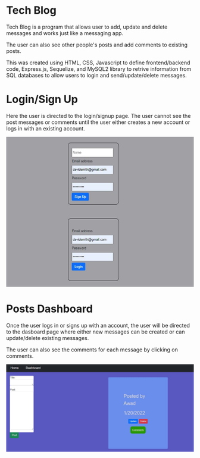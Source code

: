 # Tech Blog

Tech Blog is a program that allows user to add, update and delete messages and works just like a messaging app.

The user can also see other people's posts and add comments to existing posts.

This was created using HTML, CSS, Javascript to define frontend/backend code, Express.js, Sequelize, and MySQL2 library to retrive information from SQL databases to allow users to 
login and send/update/delete messages.


# Login/Sign Up

Here the user is directed to the login/signup page. The user cannot see the post messages or comments until the user either creates a new account or logs in with an
existing account.

![alt-text](./assets/images/page-1.JPG "main-page-1")

# Posts Dashboard

Once the user logs in or signs up with an account, the user will be directed to the dasboard page where either new messages can be created or can update/delete existing messages.

The user can also see the comments for each message by clicking on comments.

![alt-text](./assets/images/page-2.JPG "main-page-2")
